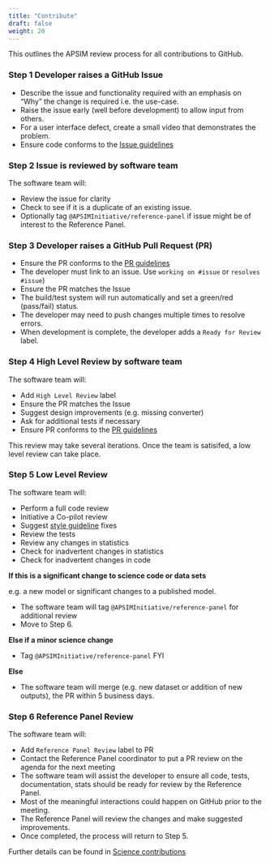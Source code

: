 ```yaml
---
title: "Contribute"
draft: false
weight: 20
---
```


This outlines the APSIM review process for all contributions to GitHub.

### Step 1 Developer raises a GitHub Issue

* Describe the issue and functionality required with an emphasis on “Why” the change is required i.e. the use-case.
* Raise the issue early (well before development) to allow input from others.
* For a user interface defect, create a small video that demonstrates the problem.
* Ensure code conforms to the [Issue guidelines](/contribute/issues)

### Step 2 Issue is reviewed by software team


The software team will:

* Review the issue for clarity
* Check to see if it is a duplicate of an existing issue.
* Optionally tag ```@APSIMInitiative/reference-panel``` if issue might be of interest to the Reference Panel.

### Step 3 Developer raises a GitHub Pull Request (PR)

* Ensure the PR conforms to the [PR guidelines](/contribute/pullrequests)
* The developer must link to an issue. Use ```working on #issue``` or ```resolves #issue```)
* Ensure the PR matches the Issue
* The build/test system will run automatically and set a green/red (pass/fail) status.
* The developer may need to push changes multiple times to resolve errors.
* When development is complete, the developer adds a ```Ready for Review``` label.

### Step 4 High Level Review by software team

The software team will:

* Add ```High Level Review``` label
* Ensure the PR matches the Issue
* Suggest design improvements (e.g. missing converter)
* Ask for additional tests if necessary
* Ensure PR conforms to the [PR guidelines](/contribute/pullrequests)

This review may take several iterations. Once the team is satisifed, a low level review can take place.

### Step 5 Low Level Review

The software team will:

* Perform a full code review
* Initiative a Co-pilot review
* Suggest [style guideline](#style-guidelines) fixes
* Review the tests
* Review any changes in statistics
* Check for inadvertent changes in statistics
* Check for inadvertent changes in code

__If this is a significant change to science code or data sets__

e.g. a new model or significant changes to a published model.

* The software team will tag ```@APSIMInitiative/reference-panel``` for additional review
* Move to Step 6.

__Else if a minor science change__

* Tag ```@APSIMInitiative/reference-panel``` FYI

__Else__

* The software team will merge (e.g. new dataset or addition of new outputs), the PR within 5 business days.

### Step 6 Reference Panel Review

The software team will:

* Add ```Reference Panel Review``` label to PR
* Contact the Reference Panel coordinator to put a PR review on the agenda for the next meeting
* The software team will assist the developer to ensure all code, tests, documentation, stats should be ready for review by the Reference Panel.
* Most of the meaningful interactions could happen on GitHub prior to the meeting.
* The Reference Panel will review the changes and make suggested improvements.
* Once completed, the process will return to Step 5.

Further details can be found in [Science contributions](/contribute/science-contributions)
